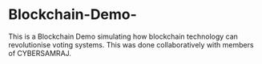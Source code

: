 # Blockchain-Demo-
This is a Blockchain Demo simulating how blockchain technology can revolutionise voting systems. This was done collaboratively with members of CYBERSAMRAJ. 
